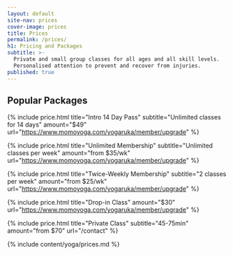 ```yaml
---
layout: default
site-nav: prices
cover-image: prices
title: Prices
permalink: /prices/
h1: Pricing and Packages
subtitle: >-
  Private and small group classes for all ages and all skill levels.
  Personalised attention to prevent and recover from injuries.
published: true
---
```


<section class="container container--sm m-top--md">
  <h2>Popular Packages</h2>

  {% include price.html title="Intro 14 Day Pass" subtitle="Unlimited classes for 14 days" amount="$49" url="https://www.momoyoga.com/yogaruka/member/upgrade" %}

  {% include price.html title="Unlimited Membership" subtitle="Unlimited classes per week" amount="from $35/wk" url="https://www.momoyoga.com/yogaruka/member/upgrade" %}

  {% include price.html title="Twice-Weekly Membership" subtitle="2 classes per week" amount="from $25/wk" url="https://www.momoyoga.com/yogaruka/member/upgrade" %}

  {% include price.html title="Drop-in Class" amount="$30" url="https://www.momoyoga.com/yogaruka/member/upgrade" %}

  {% include price.html title="Private Class" subtitle="45-75min" amount="from $70" url="/contact" %}
</section>

<div class="Longform Longform--blogpost" markdown="1">
{% include content/yoga/prices.md %}
</div>
